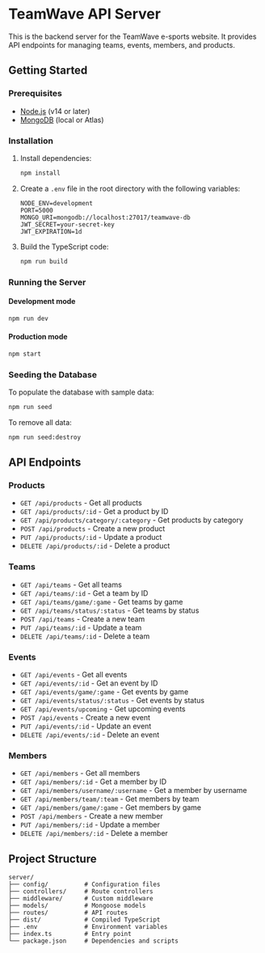# TeamWave API Server

This is the backend server for the TeamWave e-sports website. It provides API endpoints for managing teams, events, members, and products.

## Getting Started

### Prerequisites

- [Node.js](https://nodejs.org/) (v14 or later)
- [MongoDB](https://www.mongodb.com/) (local or Atlas)

### Installation

1. Install dependencies:
   ```bash
   npm install
   ```

2. Create a `.env` file in the root directory with the following variables:
   ```
   NODE_ENV=development
   PORT=5000
   MONGO_URI=mongodb://localhost:27017/teamwave-db
   JWT_SECRET=your-secret-key
   JWT_EXPIRATION=1d
   ```

3. Build the TypeScript code:
   ```bash
   npm run build
   ```

### Running the Server

#### Development mode
```bash
npm run dev
```

#### Production mode
```bash
npm start
```

### Seeding the Database

To populate the database with sample data:
```bash
npm run seed
```

To remove all data:
```bash
npm run seed:destroy
```

## API Endpoints

### Products

- `GET /api/products` - Get all products
- `GET /api/products/:id` - Get a product by ID
- `GET /api/products/category/:category` - Get products by category
- `POST /api/products` - Create a new product
- `PUT /api/products/:id` - Update a product
- `DELETE /api/products/:id` - Delete a product

### Teams

- `GET /api/teams` - Get all teams
- `GET /api/teams/:id` - Get a team by ID
- `GET /api/teams/game/:game` - Get teams by game
- `GET /api/teams/status/:status` - Get teams by status
- `POST /api/teams` - Create a new team
- `PUT /api/teams/:id` - Update a team
- `DELETE /api/teams/:id` - Delete a team

### Events

- `GET /api/events` - Get all events
- `GET /api/events/:id` - Get an event by ID
- `GET /api/events/game/:game` - Get events by game
- `GET /api/events/status/:status` - Get events by status
- `GET /api/events/upcoming` - Get upcoming events
- `POST /api/events` - Create a new event
- `PUT /api/events/:id` - Update an event
- `DELETE /api/events/:id` - Delete an event

### Members

- `GET /api/members` - Get all members
- `GET /api/members/:id` - Get a member by ID
- `GET /api/members/username/:username` - Get a member by username
- `GET /api/members/team/:team` - Get members by team
- `GET /api/members/game/:game` - Get members by game
- `POST /api/members` - Create a new member
- `PUT /api/members/:id` - Update a member
- `DELETE /api/members/:id` - Delete a member

## Project Structure

```
server/
├── config/          # Configuration files
├── controllers/     # Route controllers
├── middleware/      # Custom middleware
├── models/          # Mongoose models
├── routes/          # API routes
├── dist/            # Compiled TypeScript
├── .env             # Environment variables
├── index.ts         # Entry point
└── package.json     # Dependencies and scripts
``` 
